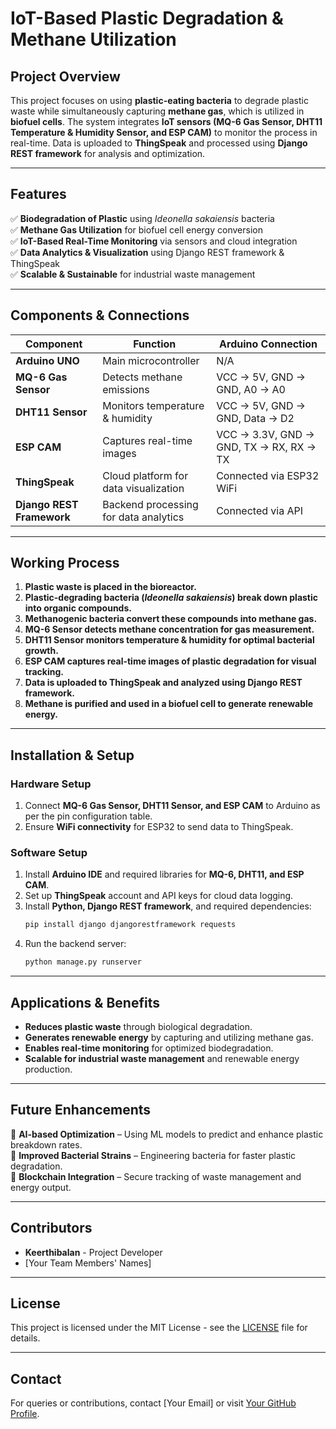 # IoT-Based Plastic Degradation & Methane Utilization

## Project Overview
This project focuses on using **plastic-eating bacteria** to degrade plastic waste while simultaneously capturing **methane gas**, which is utilized in **biofuel cells**. The system integrates **IoT sensors (MQ-6 Gas Sensor, DHT11 Temperature & Humidity Sensor, and ESP CAM)** to monitor the process in real-time. Data is uploaded to **ThingSpeak** and processed using **Django REST framework** for analysis and optimization.

---

## Features
✅ **Biodegradation of Plastic** using *Ideonella sakaiensis* bacteria  
✅ **Methane Gas Utilization** for biofuel cell energy conversion  
✅ **IoT-Based Real-Time Monitoring** via sensors and cloud integration  
✅ **Data Analytics & Visualization** using Django REST framework & ThingSpeak  
✅ **Scalable & Sustainable** for industrial waste management  

---

## Components & Connections

| **Component**  | **Function**  | **Arduino Connection**  |
|---------------|--------------|-------------------------|
| **Arduino UNO** | Main microcontroller | N/A  |
| **MQ-6 Gas Sensor** | Detects methane emissions | VCC → 5V, GND → GND, A0 → A0 |
| **DHT11 Sensor** | Monitors temperature & humidity | VCC → 5V, GND → GND, Data → D2 |
| **ESP CAM** | Captures real-time images | VCC → 3.3V, GND → GND, TX → RX, RX → TX |
| **ThingSpeak** | Cloud platform for data visualization | Connected via ESP32 WiFi |
| **Django REST Framework** | Backend processing for data analytics | Connected via API |

---

## Working Process
1. **Plastic waste is placed in the bioreactor.**  
2. **Plastic-degrading bacteria (*Ideonella sakaiensis*) break down plastic into organic compounds.**  
3. **Methanogenic bacteria convert these compounds into methane gas.**  
4. **MQ-6 Sensor detects methane concentration for gas measurement.**  
5. **DHT11 Sensor monitors temperature & humidity for optimal bacterial growth.**  
6. **ESP CAM captures real-time images of plastic degradation for visual tracking.**  
7. **Data is uploaded to ThingSpeak and analyzed using Django REST framework.**  
8. **Methane is purified and used in a biofuel cell to generate renewable energy.**  

---

## Installation & Setup
### **Hardware Setup**
1. Connect **MQ-6 Gas Sensor, DHT11 Sensor, and ESP CAM** to Arduino as per the pin configuration table.
2. Ensure **WiFi connectivity** for ESP32 to send data to ThingSpeak.

### **Software Setup**
1. Install **Arduino IDE** and required libraries for **MQ-6, DHT11, and ESP CAM**.
2. Set up **ThingSpeak** account and API keys for cloud data logging.
3. Install **Python, Django REST framework**, and required dependencies:
   ```bash
   pip install django djangorestframework requests
   ```
4. Run the backend server:
   ```bash
   python manage.py runserver
   ```

---

## Applications & Benefits
- **Reduces plastic waste** through biological degradation.
- **Generates renewable energy** by capturing and utilizing methane gas.
- **Enables real-time monitoring** for optimized biodegradation.
- **Scalable for industrial waste management** and renewable energy production.

---

## Future Enhancements
🔹 **AI-based Optimization** – Using ML models to predict and enhance plastic breakdown rates.  
🔹 **Improved Bacterial Strains** – Engineering bacteria for faster plastic degradation.  
🔹 **Blockchain Integration** – Secure tracking of waste management and energy output.  

---

## Contributors
- **Keerthibalan** - Project Developer
- [Your Team Members' Names]

---

## License
This project is licensed under the MIT License - see the [LICENSE](LICENSE) file for details.

---

## Contact
For queries or contributions, contact [Your Email] or visit [Your GitHub Profile](https://github.com/yourusername).


